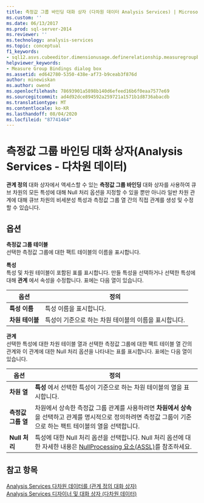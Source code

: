 ```yaml
---
title: 측정값 그룹 바인딩 대화 상자 (다차원 데이터 Analysis Services) | Microsoft Docs
ms.custom: ''
ms.date: 06/13/2017
ms.prod: sql-server-2014
ms.reviewer: ''
ms.technology: analysis-services
ms.topic: conceptual
f1_keywords:
- sql12.asvs.cubeeditor.dimensionusage.definerelationship.measuregroupbindings.f1
helpviewer_keywords:
- Measure Group Bindings dialog box
ms.assetid: ed642780-5350-438e-af73-b9ceab3f876d
author: minewiskan
ms.author: owend
ms.openlocfilehash: 78693901a5898b140d6efeed16b6f0eaa7577e69
ms.sourcegitcommit: ad4d92dce894592a259721a1571b1d8736abacdb
ms.translationtype: MT
ms.contentlocale: ko-KR
ms.lasthandoff: 08/04/2020
ms.locfileid: "87741464"
---
```

# <a name="measure-group-bindings-dialog-box-analysis-services---multidimensional-data"></a>측정값 그룹 바인딩 대화 상자(Analysis Services - 다차원 데이터)
  **관계 정의** 대화 상자에서 액세스할 수 있는 **측정값 그룹 바인딩** 대화 상자를 사용하여 큐브 차원의 모든 특성에 대해 Null 처리 옵션을 지정할 수 있을 뿐만 아니라 일반 차원 관계에 대해 큐브 차원의 비세분성 특성과 측정값 그룹 열 간의 직접 관계를 생성 및 수정할 수 있습니다.  
  
## <a name="options"></a>옵션  
 **측정값 그룹 테이블**  
 선택한 측정값 그룹에 대한 팩트 테이블의 이름을 표시합니다.  
  
 **특성**  
 특성 및 차원 테이블이 포함된 표를 표시합니다. 만들 특성을 선택하거나 선택한 특성에 대해 **관계** 에서 속성을 수정합니다. 표에는 다음 열이 있습니다.  
  
|옵션|정의|  
|------------|----------------|  
|**특성 이름**|특성 이름을 표시합니다.|  
|**차원 테이블**|특성이 기준으로 하는 차원 테이블의 이름을 표시합니다.|  
  
 **관계**  
 선택한 특성에 대한 차원 테이블 열과 선택한 측정값 그룹에 대한 팩트 테이블 열 간의 관계와 이 관계에 대한 Null 처리 옵션을 나타내는 표를 표시합니다. 표에는 다음 열이 있습니다.  
  
|옵션|정의|  
|------------|----------------|  
|**차원 열**|**특성** 에서 선택한 특성이 기준으로 하는 차원 테이블의 열을 표시합니다.|  
|**측정값 그룹 열**|차원에서 상속한 측정값 그룹 관계를 사용하려면 **차원에서 상속** 을 선택하고 관계를 명시적으로 정의하려면 측정값 그룹이 기준으로 하는 팩트 테이블의 열을 선택합니다.|  
|**Null 처리**|특성에 대한 Null 처리 옵션을 선택합니다. Null 처리 옵션에 대한 자세한 내용은 [NullProcessing 요소&#40;ASSL&#41;](https://docs.microsoft.com/bi-reference/assl/properties/nullprocessing-element-assl)를 참조하세요.|  
  
## <a name="see-also"></a>참고 항목  
 [Analysis Services 다차원 데이터를 &#40;관계 정의 대화 상자&#41;](define-relationship-dialog-box-analysis-services-multidimensional-data.md)   
 [Analysis Services 디자이너 및 대화 상자 &#40;다차원 데이터&#41;](analysis-services-designers-and-dialog-boxes-multidimensional-data.md)  
  
  
